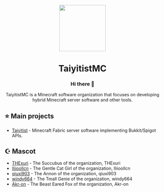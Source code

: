<p align="center">
  <img height="150px"
    src="https://avatars.githubusercontent.com/u/219121060?s=400&u=e5ae74f1f09edb2a6c7f8ab6cd3a09b1e5d99e3a&v=4"
  />     
  <h1 align="center">TaiyitistMC</h1>
</p>

<h3 align="center">Hi there 👋</h3>
<p align="center">TaiyitistMC is a Minecraft software organization that focuses on developing hybrid Minecraft server software and other tools.</p>


## :star: Main projects
- [Taiyitist](https://github.com/TaiyitistMC/Taiyitist) - Minecraft Fabric server software implementing Bukkit/Spigot APIs.

## ☪️  Mascot
- [THExuri](https://github.com/THExuri) - The Succubus of the organization, THExuri
- [lliioollcn](https://github.com/lliioollcn) - The Gentle Cat Girl of the organization, lliioollcn
- [qiuxi903](https://github.com/qiuxi903) - The Annon of the organization, qiuxi903
- [windy664](https://github.com/windy664) - The Tmall Genie of the organization, windy664
- [Akr-on](https://github.com/Akr-on) - The Beast Eared Fox of the organization, Akr-on
